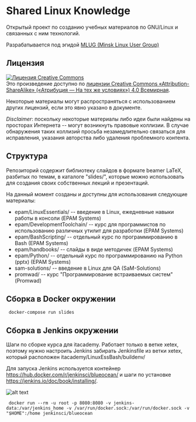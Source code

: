 Shared Linux Knowledge
=============

Открытый проект по созданию учебных материалов по GNU/Linux и связанных с ним технологий.

Разрабатывается под эгидой [MLUG (Minsk Linux User Group)](http://mlug.linux.by/)

Лицензия
-------------

<a rel="license" href="http://creativecommons.org/licenses/by-sa/4.0/"><img alt="Лицензия Creative Commons" style="border-width:0" src="http://i.creativecommons.org/l/by-sa/4.0/88x31.png" /></a><br />Это произведение доступно по <a rel="license" href="http://creativecommons.org/licenses/by-sa/4.0/">лицензии Creative Commons «Attribution-ShareAlike» («Атрибуция — На тех же условиях») 4.0 Всемирная</a>.

Некоторые материалы могут распространяться с использованием других лицензий, если это явно указано в документе.

_Disclaimer_: поскольку некоторые материалы либо идеи были найдены на просторах Интернета -- могут возникнуть правовые коллизии. В случае обнаружения таких коллизий просьба незамедлительно связаться для исправления, указания авторства либо удаления проблемного контента.

Структура
-------------

Репозиторий содержит библиотеку слайдов в формате beamer LaTeX, разбитых по темам, в каталоге "slides/", которые можно использовать для создания своих собственных лекций и презентаций.

На данный момент созданы и доступны для использования следующие материалы:

* epam/LinuxEssentials/ -- введение в Linux, ежедневные навыки работы в консоли (EPAM Systems)
* epam/DevelopmentToolchain/ -- курс для программистов по использованию различных утилит для разработки (EPAM Systems)
* epam/BashScripting/ -- отдельный курс по программированию в Bash (EPAM Systems)
* epam/handbooks/ -- слайды в виде методичек (EPAM Systems)
* epam/Python/ -- отдельный курс по программированию на Python (pptx) (EPAM Systems)
* sam-solutions/ -- введение в Linux для QA (SaM-Solutions)
* promwad/ -- курс "Программирование встраиваемых систем" (Promwad)

Сборка в Docker окружении
-------------
~~~
 docker-compose run slides
~~~


Сборка в Jenkins окружении
-------------

Шаги по сборке курса для itacademy. Работает только в ветке xetex, поэтому нужно настроить Jenkins забирать Jenkinsfile из ветки xetex, который расположен itacademy/LinuxEssBash/buildenv/

Для запуска Jenkins используется контейнер https://hub.docker.com/r/jenkinsci/blueocean/ и шаги по установке https://jenkins.io/doc/book/installing/.

![alt text](https://github.com/nixuser/linux_courses/blob/xetex/pipeline_config.png)

~~~
 docker run --rm -u root -p 8080:8080 -v jenkins-data:/var/jenkins_home -v /var/run/docker.sock:/var/run/docker.sock -v "$HOME":/home jenkinsci/blueocean
~~~
